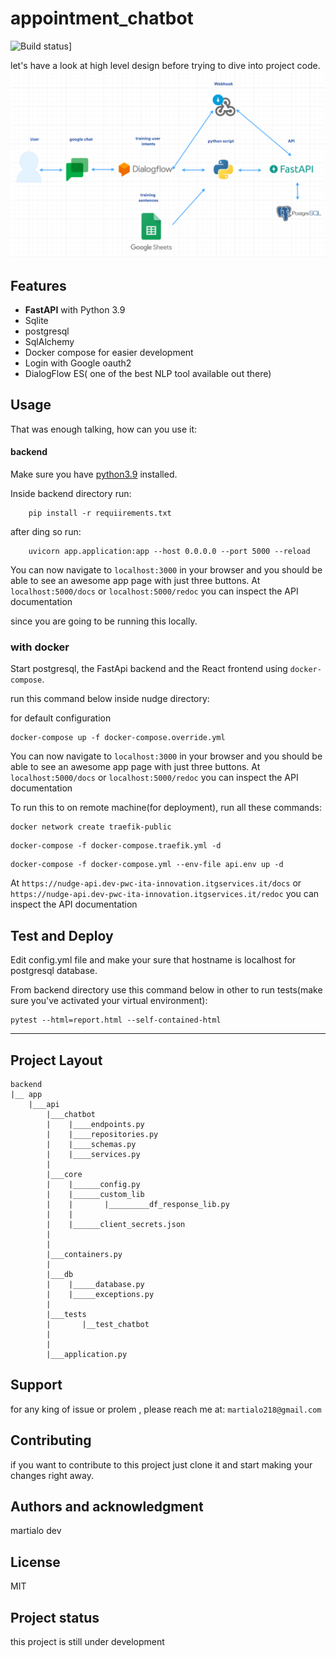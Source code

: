 # appointment_chatbot

![Build status](https://github.com/martialo12/appointment_chatbot/actions/workflows/python-app.yml/badge.svg)]

let's have a look at high level design before trying to dive into project code.
![architecture](/img/diagram.png)

## Features

- **FastAPI** with Python 3.9
- Sqlite
- postgresql
- SqlAlchemy
- Docker compose for easier development
- Login with Google oauth2
- DialogFlow ES( one of the best NLP tool available out there)

## Usage

That was enough talking, how can you use it:


#### backend

Make sure you have [python3.9](https://www.python.org/) installed.

Inside backend directory run: 

```
    pip install -r requiirements.txt
```

after ding so run: 

```
    uvicorn app.application:app --host 0.0.0.0 --port 5000 --reload
```

You can now navigate to `localhost:3000` in your browser and you should be able to see an awesome app page with just three buttons.
At `localhost:5000/docs` or `localhost:5000/redoc` you can inspect the API documentation


since you are going to be running this locally.

### with docker

Start postgresql, the FastApi backend and the React frontend using `docker-compose`.

run this command below inside nudge directory:

for default configuration
```
docker-compose up -f docker-compose.override.yml
```

You can now navigate to `localhost:3000` in your browser and you should be able to see an awesome app page with just three buttons.
At `localhost:5000/docs` or `localhost:5000/redoc` you can inspect the API documentation


To run this to on remote machine(for deployment), run all these commands:

```
docker network create traefik-public 
```

```
docker-compose -f docker-compose.traefik.yml -d
```

```
docker-compose -f docker-compose.yml --env-file api.env up -d
```

At `https://nudge-api.dev-pwc-ita-innovation.itgservices.it/docs` or `https://nudge-api.dev-pwc-ita-innovation.itgservices.it/redoc` you can inspect the API documentation

## Test and Deploy

Edit config.yml file and make your sure that hostname is localhost for postgresql database.

From backend directory use this command below in other to run tests(make sure you've activated your virtual environment):

```
pytest --html=report.html --self-contained-html
```

***

## Project Layout
```
backend
|__ app
    |___api
        |___chatbot
        |    |____endpoints.py
        |    |____repositories.py
        |    |____schemas.py
        |    |____services.py
        |
        |___core
        |    |______config.py
        |    |______custom_lib
        |    |       |_________df_response_lib.py
        |    |
        |    |______client_secrets.json
        |            
        |
        |___containers.py
        |
        |___db
        |    |_____database.py
        |    |_____exceptions.py
        |
        |___tests
        |       |__test_chatbot
        |
        |
        |___application.py
```

## Support
for any king of issue or prolem , please reach me at: `martialo218@gmail.com`

## Contributing
if you want to contribute to this project just clone it and start making your changes right away.

## Authors and acknowledgment
martialo dev

## License
MIT

## Project status
this project is still under development
